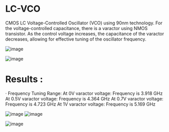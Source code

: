 # LC-VCO

CMOS LC Voltage-Controlled Oscillator (VCO) using 90nm technology. For the voltage-controlled capacitance, there is  a varactor using NMOS transistor. 
As the control voltage increases, the capacitance of the varactor decreases, allowing for effective tuning of the oscillator frequency.

![image](https://github.com/user-attachments/assets/58de6125-08ce-49ec-84a2-eea7505f717f)

![image](https://github.com/user-attachments/assets/751e6635-86e2-4a6e-b775-f06ec828ff2c)

# Results :
· Frequency Tuning Range:
 At 0V varactor voltage: Frequency is 3.918 GHz
 At 0.5V varactor voltage: Frequency is 4.364 GHz
 At 0.7V varactor voltage: Frequency is 4.723 GHz
 At 1V varactor voltage: Frequency is 5.169 GHz

![image](https://github.com/user-attachments/assets/8d7ca1e5-fb81-4d0b-9461-eb4cce9d8df4)
![image](https://github.com/user-attachments/assets/d1b27c10-332b-4a56-bba4-d76377525285)

![image](https://github.com/user-attachments/assets/e8d2ead5-ed25-47c0-a6f9-0f245edae598)


